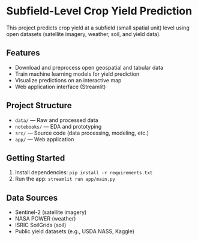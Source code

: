 # Subfield-Level Crop Yield Prediction

This project predicts crop yield at a subfield (small spatial unit) level using open datasets (satellite imagery, weather, soil, and yield data).

## Features
- Download and preprocess open geospatial and tabular data
- Train machine learning models for yield prediction
- Visualize predictions on an interactive map
- Web application interface (Streamlit)

## Project Structure
- `data/` — Raw and processed data
- `notebooks/` — EDA and prototyping
- `src/` — Source code (data processing, modeling, etc.)
- `app/` — Web application

## Getting Started
1. Install dependencies: `pip install -r requirements.txt`
2. Run the app: `streamlit run app/main.py`

## Data Sources
- Sentinel-2 (satellite imagery)
- NASA POWER (weather)
- ISRIC SoilGrids (soil)
- Public yield datasets (e.g., USDA NASS, Kaggle) 